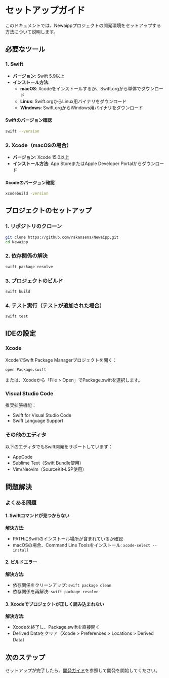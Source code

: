 # セットアップガイド

このドキュメントでは、Newaippプロジェクトの開発環境をセットアップする方法について説明します。

## 必要なツール

### 1. Swift

- **バージョン**: Swift 5.9以上
- **インストール方法**:
  - **macOS**: Xcodeをインストールするか、Swift.orgから単体でダウンロード
  - **Linux**: Swift.orgからLinux用バイナリをダウンロード
  - **Windows**: Swift.orgからWindows用バイナリをダウンロード

#### Swiftのバージョン確認
```bash
swift --version
```

### 2. Xcode（macOSの場合）

- **バージョン**: Xcode 15.0以上
- **インストール方法**: App StoreまたはApple Developer Portalからダウンロード

#### Xcodeのバージョン確認
```bash
xcodebuild -version
```

## プロジェクトのセットアップ

### 1. リポジトリのクローン

```bash
git clone https://github.com/rakansens/Newaipp.git
cd Newaipp
```

### 2. 依存関係の解決

```bash
swift package resolve
```

### 3. プロジェクトのビルド

```bash
swift build
```

### 4. テスト実行（テストが追加された場合）

```bash
swift test
```

## IDEの設定

### Xcode

XcodeでSwift Package Managerプロジェクトを開く：

```bash
open Package.swift
```

または、Xcodeから「File > Open」でPackage.swiftを選択します。

### Visual Studio Code

推奨拡張機能：
- Swift for Visual Studio Code
- Swift Language Support

### その他のエディタ

以下のエディタでもSwift開発をサポートしています：
- AppCode
- Sublime Text（Swift Bundle使用）
- Vim/Neovim（SourceKit-LSP使用）

## 問題解決

### よくある問題

#### 1. Swiftコマンドが見つからない

**解決方法**:
- PATHにSwiftのインストール場所が含まれているか確認
- macOSの場合、Command Line Toolsをインストール: `xcode-select --install`

#### 2. ビルドエラー

**解決方法**:
- 依存関係をクリーンアップ: `swift package clean`
- 依存関係を再解決: `swift package resolve`

#### 3. Xcodeでプロジェクトが正しく読み込まれない

**解決方法**:
- Xcodeを終了し、Package.swiftを直接開く
- Derived Dataをクリア（Xcode > Preferences > Locations > Derived Data）

## 次のステップ

セットアップが完了したら、[開発ガイド](DEVELOPMENT.md)を参照して開発を開始してください。